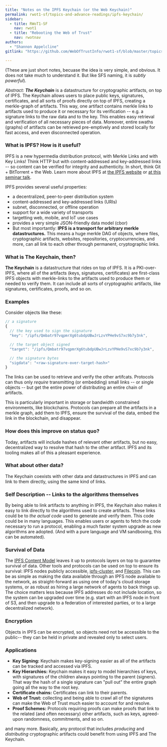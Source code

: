 ```yaml
---
title: "Notes on the IPFS Keychain (or the Web Keychain)"
permalink: rwot1-sf/topics-and-advance-readings/ipfs-keychain/
sidebar:
  - title: RWoT1-SF
    nav: rwot1
  - title: "Rebooting the Web of Trust"
    nav: rwotnav
authors:
  - "Shannon Appelcline"
gitlink: "https://github.com/WebOfTrustInfo/rwot1-sf/blob/master/topics-and-advance-readings/ipfs-keychain.md"

---
```



(These are just short notes, becuase the idea is very simple, and obvious. It does not take much to understand it. But like SFS naming, it is _subtly powerful_).

_Abstract:_  _**The Keychain**_ is a datastructure for cryptographic artifacts, on top of IPFS. The Keychain allows users to place public keys, signatures, certificates, and all sorts of proofs directly on top of IPFS, creating a merkle-graph of artifacts. This way, one artifact contains merkle links to artifacts used to produce it or necessary for its verification -- e.g. a signature links to the raw data and to the key. This enables easy retrieval and verification of all necessary pieces of data. Moreover, entire swaths (graphs) of artifacts can be retrieved pre-emptively and stored locally for fast access, and even disconnected operation.


### What is IPFS? How is it useful?

IPFS is a new hypermedia distribution protocol, with Merkle Links and with Key Links! Think HTTP but with content-addressed and key-addressed links -- so content can be verified for integrity and authenticity. In short, think Git + BitTorrent + the Web. Learn more about IPFS at [the IPFS website](https://ipfs.io) or [at this seminar talk](https://www.youtube.com/watch?v=HUVmypx9HGI).

IPFS provides several useful properties:

- a decentralized, peer-to-peer distribution system
- content-addressed and key-addressed links (URIs)
- subnet, disconnected, or offline operation
- support for a wide variety of transports
- targetting web, mobile, and IoT use cases
- provides a very simple JSON-friendly data model (cbor)
- But most importantly: **IPFS is a transport for arbitrary merkle datastructures.** This means a huge merkle DAG of objects, where files, cryptographic artifacts, websites, repositories, cryptocurrencies, and more, can all link to each other through permanent, cryptographic links.


### What is The Keychain, then?

**The Keychain** is a datastructure that rides on top of IPFS. It is a PKI-over-IPFS, where all of the artifacts (keys, signatures, certificates) are first-class IPFS objects with merkle-links to the artifacts used to produce them or needed to verify them. It can include all sorts of cryptographic artifacts, like signatures, certificates, proofs, and so on.


### Examples

Consider objects like these:

```js
// a signature
{
  // the key used to sign the signature
  "key": "/ipfs/Qmbatr97vqpmrXg6tubdpUBwJrLzvYPHe9vS7xc9b7y3nk",

  // the target object signed
  "target": "/ipfs/Qmbatr97vqpmrXg6tubdpUBwJrLzvYPHe9vS7xc9b7y3nk",

  // the signature bytes
  "sigdata": "<raw-signature-over-target-hash>"
}
```

The links can be used to retrieve and verify the other artifcats. Protocols can thus only _require_ transmitting (or embedding) small links -- or single objects -- but get the entire power of distributing an entire chain of artifacts.

This is particularly important in storage or bandwidth constrained environments, like blockchains. Protocols can prepare all the artifacts in a merkle graph, add them to IPFS, ensure the survival of the data, embed the link in the blockchain, and disappear.

### How does this improve on status quo?

Today, artifacts will include hashes of relevant other artifacts, but no easy, decentralized way to resolve that hash to the other artifact. IPFS and its tooling makes all of this a pleasant experience.

### What about other data?

The Keychain coexists with other data and datastructures in IPFS and can link to them directly, using the same kind of links.

### Self Description -- Links to the algorithms themselves

By being able to link artifacts to anything in IPFS, the Keychain also makes it easy to link directly to the algorithms used to create artifacts. These links could be to _the actual code_ used to generate and verify them. This code could be in many languages. This enables users or agents to fetch the code necessary to run a protocol, enabling a much faster system upgrade as new algorithms are adopted. (And with a pure language and VM sandboxing, this can be automated).

### Survival of Data

The [IPFS Content Model](https://github.com/ipfs/faq/issues/47) leaves it up to protocols layers on top to guarantee survival of data. Other tools and protocols can be used on top to ensure its survival: IPFS nodes publicly accessible, [ipfs-cluster](https://github.com/ipfs/notes/issues/58), and [Filecoin](http://filecoin.io). This can be as simple as making the data available through an IPFS node available to the network, as straight-forward as using one of today's cloud storage systems, or as robust as hiring a large network of agents to back things up. The choice matters less because IPFS addresses do not include location, so the system can be upgraded over time (e.g. start with an IPFS node in front of S3, and then upgrade to a federation of interested parties, or to a large decentralized network).

### Encryption

Objects in IPFS can be encrypted, so objects need not be accessible to the public-- they can be held in private and revealed only to select users.

### Applications

- **Key Signing:** Keychain makes key-signing easier as all of the artifacts can be tracked and accessed via IPFS.
- **Key Hierarchies:** Keychain makes it easy to model hierarchies of keys, with signatures of the children always pointing to the parent (signers). That way the hash of a single signature can "pull out" the entire graph going all the way to the root key.
- **Certificate chains:** Certificates can link to their parents.
- **Web of Trust:** collecting and being able to crawl all of the signatures can make the Web of Trust much easier to account for and resolve.
- **Proof Schemes:** Protocols requiring proofs can make proofs that link to the related (and often necessary) other artifacts, such as keys, agreed-upon randomness, commitments, and so on.

and many more. Basically, any protocol that includes _producing_ and _distributing_ cryptographic artifacts could benefit from using IPFS and The Keychain.
